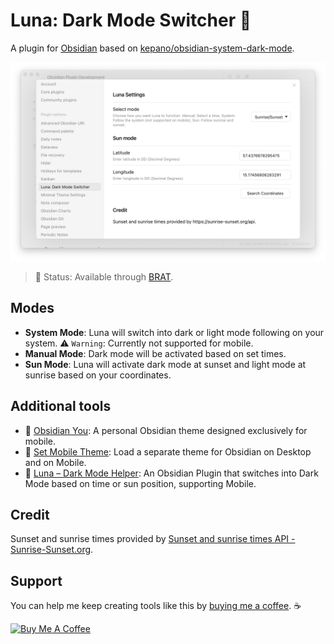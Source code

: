 # Luna: Dark Mode Switcher 🌝
A plugin for [Obsidian](https://obsidian.md/) based on [kepano/obsidian-system-dark-mode](https://github.com/kepano/obsidian-system-dark-mode).

<img src="https://github.com/selfire1/obsidian-luna-dark-mode/blob/main/images/settings.png?raw=true" width="800" />

> 🚧 Status: Available through [BRAT](https://github.com/TfTHacker/obsidian42-brat).

## Modes
* **System Mode**: Luna will switch into dark or light mode following on your system. ⚠️ `Warning`: Currently not supported for mobile.
* **Manual Mode**: Dark mode will be activated based on set times.
* **Sun Mode**: Luna will activate dark mode at sunset and light mode at sunrise based on your coordinates.

## Additional tools
* 🎨 [Obsidian You](https://github.com/selfire1/obsidian-you-theme): A personal Obsidian theme designed exclusively for mobile.
* 📱 [Set Mobile Theme](https://github.com/selfire1/obsidian-set-mobile-theme): Load a separate theme for Obsidian on Desktop and on Mobile.
* 🌝 [Luna – Dark Mode Helper](https://github.com/selfire1/obsidian-luna-dark-mode): An Obsidian Plugin that switches into Dark Mode based on time or sun position, supporting Mobile.

## Credit
Sunset and sunrise times provided by [Sunset and sunrise times API - Sunrise-Sunset.org](https://sunrise-sunset.org/api).

## Support
You can help me keep creating tools like this by [buying me a coffee](https://www.buymeacoffee.com/joschua).  ☕️

<a href="https://www.buymeacoffee.com/joschua" target="_blank"><img src="https://cdn.buymeacoffee.com/buttons/v2/default-yellow.png" alt="Buy Me A Coffee" height= "48" width="173"></a>
